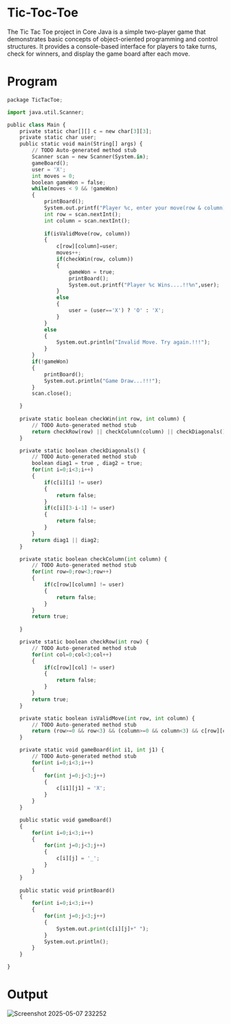 # Tic-Toc-Toe
The Tic Tac Toe project in Core Java is a simple two-player game that demonstrates basic concepts of object-oriented
programming and control structures. It provides a console-based interface for players to take turns, check for winners, and display
the game board after each move.
# Program
```python
package TicTacToe;

import java.util.Scanner;

public class Main {
	private static char[][] c = new char[3][3];
	private static char user;
	public static void main(String[] args) {
		// TODO Auto-generated method stub
		Scanner scan = new Scanner(System.in);
		gameBoard();
		user = 'X';
		int moves = 0;
		boolean gameWon = false;
		while(moves < 9 && !gameWon)
		{
			printBoard();
			System.out.printf("Player %c, enter your move(row & column): ",user);
			int row = scan.nextInt();
			int column = scan.nextInt();
			
			if(isValidMove(row, column))
			{
				c[row][column]=user;
				moves++;
				if(checkWin(row, column))
				{
					gameWon = true;
					printBoard();
					System.out.printf("Player %c Wins....!!%n",user);
				}
				else
				{
					user = (user=='X') ? 'O' : 'X';
				}
			}
			else
			{
				System.out.println("Invalid Move. Try again.!!!");
			}
		}
		if(!gameWon)
		{
			printBoard();
			System.out.println("Game Draw...!!!");
		}
		scan.close();

	}
	
	private static boolean checkWin(int row, int column) {
		// TODO Auto-generated method stub
		return checkRow(row) || checkColumn(column) || checkDiagonals();
	}

	private static boolean checkDiagonals() {
		// TODO Auto-generated method stub
		boolean diag1 = true , diag2 = true;
		for(int i=0;i<3;i++)
		{
			if(c[i][i] != user)
			{
				return false;
			}
			if(c[i][3-i-1] != user)
			{
				return false;
			}
		}
		return diag1 || diag2;
	}

	private static boolean checkColumn(int column) {
		// TODO Auto-generated method stub
		for(int row=0;row<3;row++)
		{
			if(c[row][column] != user)
			{
				return false;
			}
		}
		return true;
		
	}

	private static boolean checkRow(int row) {
		// TODO Auto-generated method stub
		for(int col=0;col<3;col++)
		{
			if(c[row][col] != user)
			{
				return false;
			}
		}
		return true;
	}

	private static boolean isValidMove(int row, int column) {
		// TODO Auto-generated method stub
		return (row>=0 && row<3) && (column>=0 && column<3) && c[row][column]=='_';
	}

	private static void gameBoard(int i1, int j1) {
		// TODO Auto-generated method stub
		for(int i=0;i<3;i++)
		{
			for(int j=0;j<3;j++)
			{
				c[i1][j1] = 'X';
			}
		}
	}

	public static void gameBoard()
	{
		for(int i=0;i<3;i++)
		{
			for(int j=0;j<3;j++)
			{
				c[i][j] = '_';
			}
		}
	}
	
	public static void printBoard()
	{
		for(int i=0;i<3;i++)
		{
			for(int j=0;j<3;j++)
			{
				System.out.print(c[i][j]+" "); 
			}
			System.out.println();
		}
	}

}

```
# Output
![Screenshot 2025-05-07 232252](https://github.com/user-attachments/assets/e7c6a65c-4b6f-4e67-bd01-47f88a533c7d)

